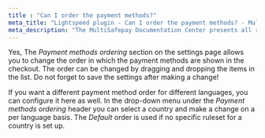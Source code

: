 ```yaml
---
title : "Can I order the payment methods?"
meta_title: "Lightspeed plugin - Can I order the payment methods? - MultiSafepay Docs"
meta_description: "The MultiSafepay Documentation Center presents all relevant information about our Plugins and API. You can also find support pages for payment methods, tools and general questions as well as the contact details of our Support and Integration Teams."
---
```


Yes, The _Payment methods ordering_ section on the settings page allows you to change the order in which the payment methods are shown in the checkout. The order can be changed by dragging and dropping the items in the list. Do not forget to save the settings after making a change!

If you want a different payment method order for different languages, you can configure it here as well. In the drop-down menu under the _Payment methods ordering_ header you can select a country and make a change on a per language basis.
The _Default_ order is used if no specific ruleset for a country is set up.